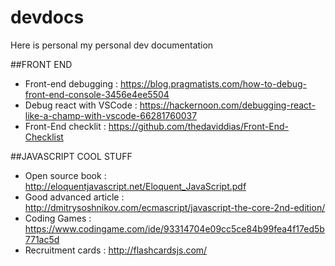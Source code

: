 # devdocs
Here is personal my personal dev documentation 


##FRONT END

- Front-end debugging : https://blog.pragmatists.com/how-to-debug-front-end-console-3456e4ee5504
- Debug react with VSCode : https://hackernoon.com/debugging-react-like-a-champ-with-vscode-66281760037
- Front-End checklit : https://github.com/thedaviddias/Front-End-Checklist


##JAVASCRIPT COOL STUFF
- Open source book : http://eloquentjavascript.net/Eloquent_JavaScript.pdf
- Good advanced article : http://dmitrysoshnikov.com/ecmascript/javascript-the-core-2nd-edition/
- Coding Games : https://www.codingame.com/ide/93314704e09cc5ce84b99fea4f17ed5b771ac5d
- Recruitment cards : http://flashcardsjs.com/


